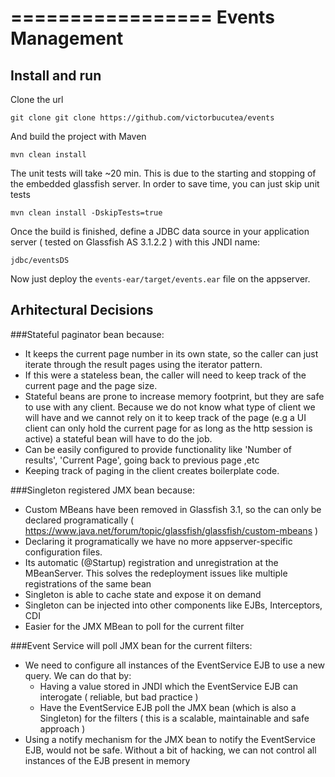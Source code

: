 =================
Events Management
=================

## Install and run

Clone the url 
```
git clone git clone https://github.com/victorbucutea/events
```

And build the project with Maven
```
mvn clean install
```

The unit tests will take ~20 min. This is due to the starting and stopping of the embedded glassfish server. In order to save time, you can just skip unit tests
```
mvn clean install -DskipTests=true
```

Once the build is finished, define a JDBC data source in your application server ( tested on Glassfish AS 3.1.2.2 ) with this JNDI name:
```
jdbc/eventsDS
```

Now just deploy the `events-ear/target/events.ear` file on the appserver.

## Arhitectural Decisions


###Stateful paginator bean because: 

* It keeps the current page number in its own state, so the caller can just iterate through the result pages using the iterator pattern.
* If this were a stateless bean, the caller will need to keep track of the current page and the page size.
* Stateful beans are prone to increase memory footprint, but they are safe to use with any client. Because we do not know what type of client we will have
  and we cannot rely on it to keep track of the page (e.g a UI client can only hold the current page for as long as the http session is active) a stateful
  bean will have to do the job.
* Can be easily configured to provide functionality like 'Number of results', 'Current Page', going back to previous page ,etc
* Keeping track of paging in the client creates boilerplate code.


###Singleton registered JMX bean because:

 * Custom MBeans have been removed in Glassfish 3.1, so the can only be declared programatically ( https://www.java.net/forum/topic/glassfish/glassfish/custom-mbeans )
 * Declaring it programatically we have no more appserver-specific configuration files.
 * Its automatic (@Startup) registration and unregistration at the MBeanServer. This solves the redeployment issues like multiple registrations of the same bean 
 * Singleton is able to cache state and expose it on demand 
 * Singleton can be injected into other components like EJBs, Interceptors, CDI 
 * Easier for the JMX MBean to poll for the current filter
 
 
###Event Service will poll JMX bean for the current filters:

* We need to configure all instances of the EventService EJB to use a new query. We can do that by:
   * Having a value stored in JNDI which the EventService EJB can interogate ( reliable, but bad practice )
   * Have the EventService EJB poll the JMX bean (which is also a Singleton) for the filters ( this is a scalable, maintainable and safe approach )
* Using a notify mechanism for the JMX bean to notify the EventService EJB, would not be safe. Without a bit of hacking, we can not control all instances of the EJB present in memory